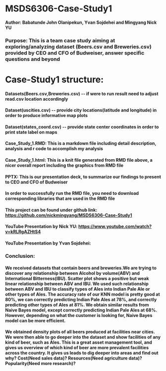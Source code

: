 # MSDS6306-Case-Study1
**Author: Babatunde John Olanipekun, Yvan Sojdehei and Mingyang Nick YU**
### Purpose: This is a team case study aiming at exploring/analyzing dataset (Beers.csv and Breweries.csv) provided by CEO and CFO of Budweiser, answer specific questions and beyond
# Case-Study1 structure: 
#### Datasets(Beers.csv,Breweries.csv) -- if were to run result need to adjust read.csv location accordingly
#### Dataset(uscities.csv) -- provide city locations(latitude and longitude) in order to produce informative map plots
#### Dataset(states_coord.csv) -- provide state center coordinates in order to print state label on maps
#### Case_Study_1.RMD: This is a markdown file including detail description, analysis and r code to accomplish my analysis
#### Case_Study_1.html: This is a knit file generated from RMD file above, a nicer overall report including the graphics from RMD file
#### PPTX: This is our presentation deck, to summarize our findings to present to CEO and CFO of Budweiser
#### In order to successfully run the RMD file, you need to download corresponding libraries that are used in the RMD file
#### This project can be found under github link: https://github.com/nickmingyang/MSDS6306-Case-Study1
#### YouTube Presentation by Nick YU: https://www.youtube.com/watch?v=kRLRgAZHtS4
#### YouTube Presentation by Yvan Sojdehei:

### Conclusion:

#### We received datasets that contain beers and breweries.We are trying to discover any relationship between Alcohol by volume(ABV) and International Bitterness(IBU). Scatter plot shows a positive but weak linear relationship between ABV and IBU. We used such relationship between ABV and IBU to classify types of Ales into Indian Pale Ale or other types of Ales. The accuracy rate of our KNN model is pretty good at 80%, we can correctly predicting Indian Pale Ales at 78%, and correctly predicting other types of Ales at 81%. We obtain similar results from Naive Bayes model, except correctly predicting Indian Pale Ales at 68%. However, depending on what the customer is looking for, Naive Bayes model can be more efficient.

#### We obtained density plots of all beers produced at facilities near cities. We were then able to go deeper into the dataset and show facilities of any kind of beer, such as Ales. This is a great asset management tool, and gives us overview of which kind of beer are more prevalent facilities across the country. It gives us leads to dig deeper into areas and find out why? Cost(Need sales data)? Resources(Need agriculture data)? Popularity(Need more research)?
